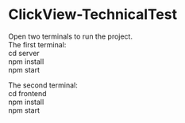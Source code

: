 # ClickView-TechnicalTest

Open two terminals to run the project. <br />
The first terminal: <br />
cd server <br />
npm install <br />
npm start <br />

The second terminal: <br />
cd frontend <br />
npm install <br /> 
npm start<br /> 
